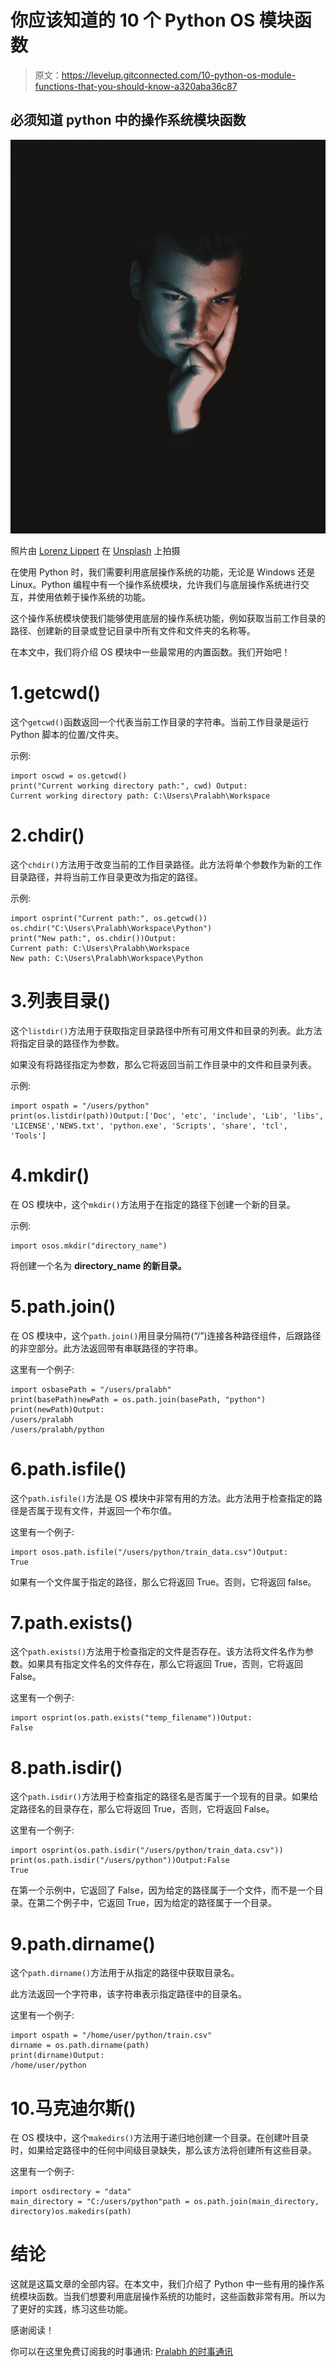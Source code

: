 # 你应该知道的 10 个 Python OS 模块函数

> 原文：<https://levelup.gitconnected.com/10-python-os-module-functions-that-you-should-know-a320aba36c87>

## 必须知道 python 中的操作系统模块函数

![](img/17522b9f940af99624182b07a5f453c7.png)

照片由 [Lorenz Lippert](https://unsplash.com/@lorenzlippert?utm_source=medium&utm_medium=referral) 在 [Unsplash](https://unsplash.com?utm_source=medium&utm_medium=referral) 上拍摄

在使用 Python 时，我们需要利用底层操作系统的功能，无论是 Windows 还是 Linux。Python 编程中有一个操作系统模块，允许我们与底层操作系统进行交互，并使用依赖于操作系统的功能。

这个操作系统模块使我们能够使用底层的操作系统功能，例如获取当前工作目录的路径、创建新的目录或登记目录中所有文件和文件夹的名称等。

在本文中，我们将介绍 OS 模块中一些最常用的内置函数。我们开始吧！

# 1.getcwd()

这个`getcwd()`函数返回一个代表当前工作目录的字符串。当前工作目录是运行 Python 脚本的位置/文件夹。

示例:

```
import oscwd = os.getcwd()
print("Current working directory path:", cwd) Output:
Current working directory path: C:\Users\Pralabh\Workspace
```

# 2.chdir()

这个`chdir()`方法用于改变当前的工作目录路径。此方法将单个参数作为新的工作目录路径，并将当前工作目录更改为指定的路径。

示例:

```
import osprint("Current path:", os.getcwd())
os.chdir("C:\Users\Pralabh\Workspace\Python")
print("New path:", os.chdir())Output:
Current path: C:\Users\Pralabh\Workspace
New path: C:\Users\Pralabh\Workspace\Python
```

# 3.列表目录()

这个`listdir()`方法用于获取指定目录路径中所有可用文件和目录的列表。此方法将指定目录的路径作为参数。

如果没有将路径指定为参数，那么它将返回当前工作目录中的文件和目录列表。

示例:

```
import ospath = "/users/python"
print(os.listdir(path))Output:['Doc', 'etc', 'include', 'Lib', 'libs', 'LICENSE','NEWS.txt', 'python.exe', 'Scripts', 'share', 'tcl', 'Tools']
```

# 4.mkdir()

在 OS 模块中，这个`mkdir()`方法用于在指定的路径下创建一个新的目录。

示例:

```
import osos.mkdir("directory_name")
```

将创建一个名为 **directory_name 的新目录。**

# 5.path.join()

在 OS 模块中，这个`path.join()`用目录分隔符(“/”)连接各种路径组件，后跟路径的非空部分。此方法返回带有串联路径的字符串。

这里有一个例子:

```
import osbasePath = "/users/pralabh"
print(basePath)newPath = os.path.join(basePath, "python")
print(newPath)Output:
/users/pralabh
/users/pralabh/python
```

# 6.path.isfile()

这个`path.isfile()`方法是 OS 模块中非常有用的方法。此方法用于检查指定的路径是否属于现有文件，并返回一个布尔值。

这里有一个例子:

```
import osos.path.isfile("/users/python/train_data.csv")Output:
True
```

如果有一个文件属于指定的路径，那么它将返回 True。否则，它将返回 false。

# 7.path.exists()

这个`path.exists()`方法用于检查指定的文件是否存在。该方法将文件名作为参数。如果具有指定文件名的文件存在，那么它将返回 True，否则，它将返回 False。

这里有一个例子:

```
import osprint(os.path.exists("temp_filename"))Output:
False
```

# 8.path.isdir()

这个`path.isdir()`方法用于检查指定的路径名是否属于一个现有的目录。如果给定路径名的目录存在，那么它将返回 True，否则，它将返回 False。

这里有一个例子:

```
import osprint(os.path.isdir("/users/python/train_data.csv"))
print(os.path.isdir("/users/python"))Output:False
True
```

在第一个示例中，它返回了 False，因为给定的路径属于一个文件，而不是一个目录。在第二个例子中，它返回 True，因为给定的路径属于一个目录。

# 9.path.dirname()

这个`path.dirname()`方法用于从指定的路径中获取目录名。

此方法返回一个字符串，该字符串表示指定路径中的目录名。

这里有一个例子:

```
import ospath = "/home/user/python/train.csv"
dirname = os.path.dirname(path)
print(dirname)Output:
/home/user/python
```

# 10.马克迪尔斯()

在 OS 模块中，这个`makedirs()`方法用于递归地创建一个目录。在创建叶目录时，如果给定路径中的任何中间级目录缺失，那么该方法将创建所有这些目录。

这里有一个例子:

```
import osdirectory = "data"
main_directory = "C:/users/python"path = os.path.join(main_directory, directory)os.makedirs(path)
```

# 结论

这就是这篇文章的全部内容。在本文中，我们介绍了 Python 中一些有用的操作系统模块函数。当我们想要利用底层操作系统的功能时，这些函数非常有用。所以为了更好的实践，练习这些功能。

感谢阅读！

你可以在这里免费订阅我的时事通讯: [Pralabh 的时事通讯](https://pralabhsaxena.medium.com/subscribe)